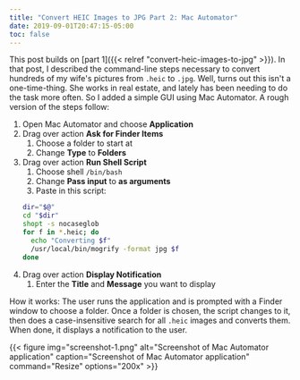 ```yaml
---
title: "Convert HEIC Images to JPG Part 2: Mac Automator"
date: 2019-09-01T20:47:15-05:00
toc: false
---
```


This post builds on [part 1]({{< relref "convert-heic-images-to-jpg" >}}). In that post, I described the command-line steps necessary to convert hundreds of my wife's pictures from `.heic` to `.jpg`. Well, turns out this isn't a one-time-thing. She works in real estate, and lately has been needing to do the task more often. So I added a simple GUI using Mac Automator. A rough version of the steps follow:

<!--more-->

1. Open Mac Automator and choose **Application**
1. Drag over action **Ask for Finder Items**
    1. Choose a folder to start at
    1. Change **Type** to **Folders**
1. Drag over action **Run Shell Script**
    1. Choose shell `/bin/bash`
    1. Change **Pass input** to **as arguments**
    1. Paste in this script:
    ```bash
    dir="$@"
    cd "$dir"
    shopt -s nocaseglob
    for f in *.heic; do
      echo "Converting $f"
      /usr/local/bin/mogrify -format jpg $f
    done
    ```
1. Drag over action **Display Notification**
    1. Enter the **Title** and **Message** you want to display

How it works: The user runs the application and is prompted with a Finder window to choose a folder. Once a folder is chosen, the script changes to it, then does a case-insensitive search for all `.heic` images and converts them. When done, it displays a notification to the user. 

{{< figure
img="screenshot-1.png" 
alt="Screenshot of Mac Automator application" 
caption="Screenshot of Mac Automator application" 
command="Resize"
options="200x" >}}
